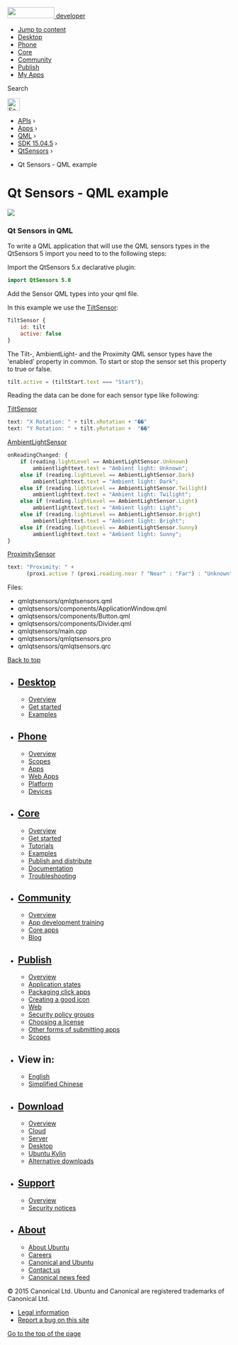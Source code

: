 <a href="https://developer.ubuntu.com/" class="logo-ubuntu"><img src="https://developer.ubuntu.com/assets/sites/ubuntu/latest/u/img/logos/logo-ubuntu-orange.svg" width="106" height="25" /> <span>developer</span></a>

-   [Jump to content](index.html#main-content)
-   [Desktop](https://developer.ubuntu.com/en/desktop/)
-   [Phone](https://developer.ubuntu.com/en/phone/)
-   [Core](https://developer.ubuntu.com/core)
-   [Community](https://developer.ubuntu.com/en/community/)
-   [Publish](https://developer.ubuntu.com/en/publish/)
-   [My Apps](https://myapps.developer.ubuntu.com/)

Search

<img src="https://developer.ubuntu.com/assets/sites/ubuntu/latest/u/img/search-white.svg" alt="Search" height="28" />

-   [APIs](../../../../index.html) ›
-   [Apps](../../../index.html) ›
-   [QML](../../index.html) ›
-   <a href="../index.html" class="sub-nav-item">SDK 15.04.5</a> ›
-   <a href="../QtSensors/index.html" class="sub-nav-item">QtSensors</a> ›

<!-- -->

-   Qt Sensors - QML example

Qt Sensors - QML example
========================

<span class="subtitle"></span>
<span id="details"></span>
![](https://developer.ubuntu.com/static/devportal_uploaded/2e64085d-f4f4-46f4-94f1-3a549b649c41-api/apps/qml/sdk-15.04.5/qtsensors-qmlqtsensors-example/images/qmlqtsensors.png)

<span id="qt-sensors-in-qml"></span>
### Qt Sensors in QML

To write a QML application that will use the QML sensors types in the QtSensors 5 import you need to to the following steps:

Import the QtSensors 5.x declarative plugin:

``` qml
import QtSensors 5.0
```

Add the Sensor QML types into your qml file.

In this example we use the [TiltSensor](../QtSensors.TiltSensor/index.html):

``` qml
TiltSensor {
    id: tilt
    active: false
}
```

The Tilt-, AmbientLight- and the Proximity QML sensor types have the 'enabled' property in common. To start or stop the sensor set this property to true or false.

``` qml
tilt.active = (tiltStart.text === "Start");
```

Reading the data can be done for each sensor type like following:

[TiltSensor](../QtSensors.TiltSensor/index.html)

``` qml
text: "X Rotation: " + tilt.xRotation + "��"
text: "Y Rotation: " + tilt.yRotation +  "��"
```

[AmbientLightSensor](../QtSensors.AmbientLightSensor/index.html)

``` qml
onReadingChanged: {
    if (reading.lightLevel == AmbientLightSensor.Unknown)
        ambientlighttext.text = "Ambient light: Unknown";
    else if (reading.lightLevel == AmbientLightSensor.Dark)
        ambientlighttext.text = "Ambient light: Dark";
    else if (reading.lightLevel == AmbientLightSensor.Twilight)
        ambientlighttext.text = "Ambient light: Twilight";
    else if (reading.lightLevel == AmbientLightSensor.Light)
        ambientlighttext.text = "Ambient light: Light";
    else if (reading.lightLevel == AmbientLightSensor.Bright)
        ambientlighttext.text = "Ambient light: Bright";
    else if (reading.lightLevel == AmbientLightSensor.Sunny)
        ambientlighttext.text = "Ambient light: Sunny";
}
```

[ProximitySensor](../QtSensors.ProximitySensor/index.html)

``` qml
text: "Proximity: " +
      (proxi.active ? (proxi.reading.near ? "Near" : "Far") : "Unknown")
```

Files:

-   qmlqtsensors/qmlqtsensors.qml
-   qmlqtsensors/components/ApplicationWindow.qml
-   qmlqtsensors/components/Button.qml
-   qmlqtsensors/components/Divider.qml
-   qmlqtsensors/main.cpp
-   qmlqtsensors/qmlqtsensors.pro
-   qmlqtsensors/qmlqtsensors.qrc

[Back to top](index.html#)

-   [Desktop](https://developer.ubuntu.com/en/desktop/)
    ---------------------------------------------------

    -   [Overview](https://developer.ubuntu.com/en/desktop/)
    -   [Get started](http://snapcraft.io/?utm_source=developer.ubuntu.com&utm_medium=devportal&utm_term=snaps%20snapcraft%20desktop&utm_content=menu&utm_campaign=duc_snappers)
    -   [Examples](https://github.com/ubuntu/snappy-playpen)

-   [Phone](https://developer.ubuntu.com/en/phone/)
    -----------------------------------------------

    -   [Overview](https://developer.ubuntu.com/en/phone/)
    -   [Scopes](https://developer.ubuntu.com/en/phone/scopes/)
    -   [Apps](https://developer.ubuntu.com/en/phone/apps/)
    -   [Web Apps](https://developer.ubuntu.com/en/phone/web/)
    -   [Platform](https://developer.ubuntu.com/en/phone/platform/)
    -   [Devices](https://developer.ubuntu.com/en/phone/devices/)

-   [Core](https://developer.ubuntu.com/core)
    -----------------------------------------

    -   [Overview](https://developer.ubuntu.com/core)
    -   [Get started](https://developer.ubuntu.com/core/get-started)
    -   [Tutorials](https://developer.ubuntu.com/core/tutorials)
    -   [Examples](https://developer.ubuntu.com/core/examples)
    -   [Publish and distribute](https://developer.ubuntu.com/core/publish-and-distribute)
    -   [Documentation](https://developer.ubuntu.com/core/documentation)
    -   [Troubleshooting](https://developer.ubuntu.com/core/troubleshooting)

-   [Community](https://developer.ubuntu.com/en/community/)
    -------------------------------------------------------

    -   [Overview](https://developer.ubuntu.com/en/community/)
    -   [App development training](https://developer.ubuntu.com/en/community/training/)
    -   [Core apps](https://developer.ubuntu.com/en/community/core-apps/)
    -   [Blog](https://developer.ubuntu.com/en/community/blog/)

-   [Publish](https://developer.ubuntu.com/en/publish/)
    ---------------------------------------------------

    -   [Overview](https://developer.ubuntu.com/en/publish/)
    -   [Application states](https://developer.ubuntu.com/en/publish/application-states/)
    -   [Packaging click apps](https://developer.ubuntu.com/en/publish/packaging-click-apps/)
    -   [Creating a good icon](https://developer.ubuntu.com/en/publish/creating-a-good-icon/)
    -   [Web](https://developer.ubuntu.com/en/publish/web/)
    -   [Security policy groups](https://developer.ubuntu.com/en/publish/security-policy-groups/)
    -   [Choosing a license](https://developer.ubuntu.com/en/publish/choosing-a-license/)
    -   [Other forms of submitting apps](https://developer.ubuntu.com/en/publish/other-forms-of-submitting-apps/)
    -   [Scopes](https://developer.ubuntu.com/en/publish/scopes/)

-   View in:
    --------

    -   [English](index.html "Change to language: English")
    -   [Simplified Chinese](index.html "Change to language: Simplified Chinese")

-   [Download](http://ubuntu.com/download/)
    ---------------------------------------

    -   [Overview](http://ubuntu.com/download)
    -   [Cloud](http://ubuntu.com/download/cloud)
    -   [Server](http://ubuntu.com/download/server)
    -   [Desktop](http://ubuntu.com/download/desktop)
    -   [Ubuntu Kylin](http://ubuntu.com/download/ubuntu-kylin)
    -   [Alternative downloads](http://ubuntu.com/download/alternative-downloads)

-   [Support](http://ubuntu.com/support/)
    -------------------------------------

    -   [Overview](http://ubuntu.com/support)
    -   [Security notices](http://www.ubuntu.com/usn/)

-   [About](http://ubuntu.com/about/)
    ---------------------------------

    -   [About Ubuntu](http://ubuntu.com/about/about-ubuntu)
    -   [Careers](http://www.canonical.com/careers)
    -   [Canonical and Ubuntu](http://ubuntu.com/about/canonical-and-ubuntu)
    -   [Contact us](http://ubuntu.com/about/contact-us)
    -   [Canonical news feed](http://insights.ubuntu.com/feed/)

© 2015 Canonical Ltd. Ubuntu and Canonical are registered trademarks of Canonical Ltd.

-   [Legal information](http://www.ubuntu.com/legal)
-   [Report a bug on this site](https://bugs.launchpad.net/developer-ubuntu-com/)

<span class="accessibility-aid">[Go to the top of the page](index.html#)</span>
